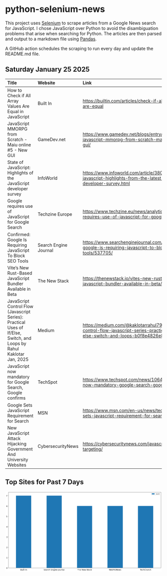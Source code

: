 # python-selenium-news

This project uses [Selenium](https://www.seleniumhq.org/) to scrape articles from a Google News search for JavaScript.
I chose JavaScript over Python to avoid the disambiguation problems that arise when searching for Python.
The articles are then parsed and output to a markdown file using [Pandas](https://pandas.pydata.org/).

A GitHub action schedules the scraping to run every day and update the README.md file.

## Saturday January 25 2025


| Title                                                                                                                   | Website               | Link                                                                                                                                  |
|:------------------------------------------------------------------------------------------------------------------------|:----------------------|:--------------------------------------------------------------------------------------------------------------------------------------|
| How to Check if All Array Values Are Equal in JavaScript                                                                | Built In              | https://builtin.com/articles/check-if-all-array-values-are-equal                                                                      |
| JavaScript MMORPG from Scratch - Maiu online #5 - New GUI                                                               | GameDev.net           | https://www.gamedev.net/blogs/entry/2294634-javascript-mmorpg-from-scratch-maiu-online-5-new-gui/                                     |
| State of JavaScript: Highlights of the JavaScript developer survey                                                      | InfoWorld             | https://www.infoworld.com/article/3804318/state-of-javascript-highlights-from-the-latest-javascript-developer-survey.html             |
| Google requires use of JavaScript for Google Search                                                                     | Techzine Europe       | https://www.techzine.eu/news/analytics/127935/google-requires-use-of-javascript-for-google-search/                                    |
| Confirmed: Google Is Requiring JavaScript To Block SEO Tools                                                            | Search Engine Journal | https://www.searchenginejournal.com/confirmed-google-is-requiring-javascript-to-block-seo-tools/537705/                               |
| Vite’s New Rust-Based JavaScript Bundler Available in Beta                                                              | The New Stack         | https://thenewstack.io/vites-new-rust-based-javascript-bundler-available-in-beta/                                                     |
| JavaScript Control Flow (Javascript Series): Practical Uses of If/Else, Switch, and Loops  by Rahul Kaklotar  Jan, 2025 | Medium                | https://medium.com/@kaklotarrahul79/javascript-control-flow-javascript-series-practical-uses-of-if-else-switch-and-loops-b0f8e4826e8c |
| JavaScript now mandatory for Google Search, Google confirms                                                             | TechSpot              | https://www.techspot.com/news/106421-javascript-now-mandatory-google-search-google-confirms.html                                      |
| Google Sets JavaScript Requirement for Search                                                                           | MSN                   | https://www.msn.com/en-us/news/technology/google-sets-javascript-requirement-for-search/ar-AA1xz0Q9                                   |
| New JavaScript Attack Hijacking Government And University Websites                                                      | CybersecurityNews     | https://cybersecuritynews.com/javascript-attacks-targeting/                                                                           |
## Top Sites for Past 7 Days

![Graph of Top Sites](https://raw.githubusercontent.com/dan-mba/python-selenium-news/main/last-week.png)
